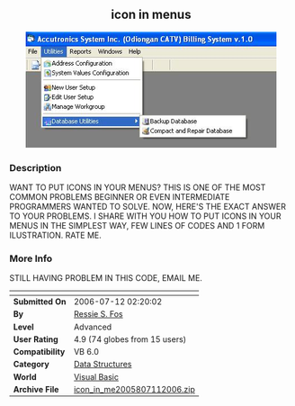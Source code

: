 ﻿<div align="center">

## icon in menus

<img src="PIC2006712216338530.JPG">
</div>

### Description

WANT TO PUT ICONS IN YOUR MENUS? THIS IS ONE OF THE MOST COMMON PROBLEMS BEGINNER OR EVEN INTERMEDIATE PROGRAMMERS WANTED TO SOLVE. NOW, HERE'S THE EXACT ANSWER TO YOUR PROBLEMS. I SHARE WITH YOU HOW TO PUT ICONS IN YOUR MENUS IN THE SIMPLEST WAY, FEW LINES OF CODES AND 1 FORM ILUSTRATION. RATE ME.
 
### More Info
 
STILL HAVING PROBLEM IN THIS CODE, EMAIL ME.


<span>             |<span>
---                |---
**Submitted On**   |2006-07-12 02:20:02
**By**             |[Ressie S\. Fos](https://github.com/Planet-Source-Code/PSCIndex/blob/master/ByAuthor/ressie-s-fos.md)
**Level**          |Advanced
**User Rating**    |4.9 (74 globes from 15 users)
**Compatibility**  |VB 6\.0
**Category**       |[Data Structures](https://github.com/Planet-Source-Code/PSCIndex/blob/master/ByCategory/data-structures__1-33.md)
**World**          |[Visual Basic](https://github.com/Planet-Source-Code/PSCIndex/blob/master/ByWorld/visual-basic.md)
**Archive File**   |[icon\_in\_me2005807112006\.zip](https://github.com/Planet-Source-Code/ressie-s-fos-icon-in-menus__1-65928/archive/master.zip)








